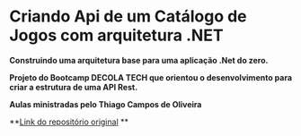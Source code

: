 # Criando Api de um Catálogo de Jogos com arquitetura .NET
**Construindo uma arquitetura base para uma aplicação .Net do zero.**

**Projeto do Bootcamp DECOLA TECH que orientou o desenvolvimento para criar a estrutura de uma API Rest.**

**Aulas ministradas pelo Thiago Campos de Oliveira**

**[Link do repositório original](https://hermes.digitalinnovation.one/lab_projects/files/463794e1-f381-46c9-85f4-3bdd2b4ba572.zip) **


